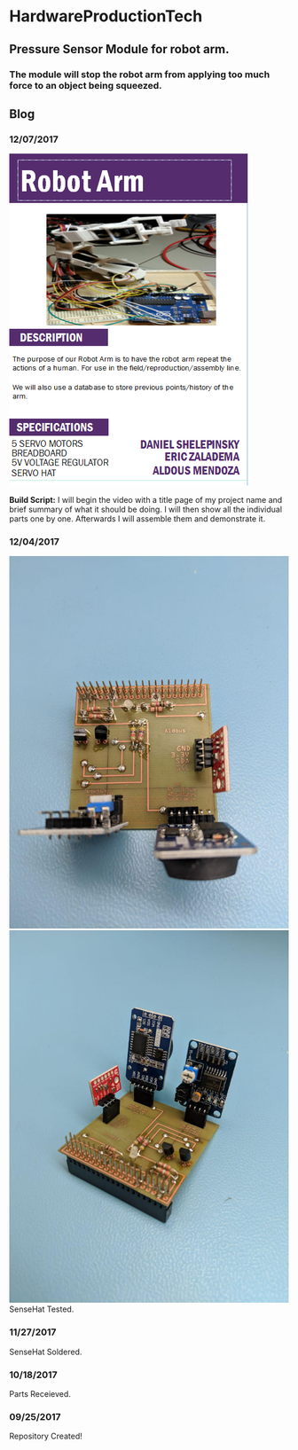# HardwareProductionTech
## Pressure Sensor Module for robot arm.
### The module will stop the robot arm from applying too much force to an object being squeezed.


## Blog


### 12/07/2017
<img src="https://github.com/AldousMendoza/HardwareProductionTech/blob/master/placard.PNG?raw=true">

**Build Script:** I will begin the video with a title page of my project name and brief summary of what it should be doing.
I will then show all the individual parts one by one. Afterwards I will assemble them and demonstrate it.

### 12/04/2017
<img src="https://github.com/AldousMendoza/HardwareProductionTech/blob/master/SenseHat1.jpg?raw=true">
<img src="https://github.com/AldousMendoza/HardwareProductionTech/blob/master/SenseHat2.jpg?raw=true">
SenseHat Tested.
    
### 11/27/2017
SenseHat Soldered.
    
### 10/18/2017
Parts Receieved.
   
### 09/25/2017
Repository Created!
